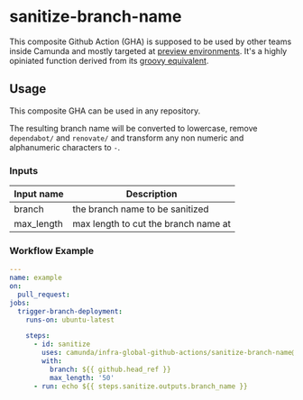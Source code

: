 # sanitize-branch-name

This composite Github Action (GHA) is supposed to be used by other teams inside Camunda and mostly targeted at [preview environments](https://confluence.camunda.com/display/HAN/Preview+Environments). It's a highly opiniated function derived from its [groovy equivalent](https://github.com/camunda/jenkins-global-shared-library/blob/master/src/org/camunda/helper/GitUtilities.groovy#L4-L10).

## Usage

This composite GHA can be used in any repository.

The resulting branch name will be converted to lowercase, remove `dependabot/` and `renovate/` and transform any non numeric and alphanumeric characters to `-`.

### Inputs
| Input name           | Description                                        |
|----------------------|----------------------------------------------------|
| branch               | the branch name to be sanitized |
| max_length           | max length to cut the branch name at |

### Workflow Example
```yaml
---
name: example
on:
  pull_request:
jobs:
  trigger-branch-deployment:
    runs-on: ubuntu-latest

    steps:
      - id: sanitize
        uses: camunda/infra-global-github-actions/sanitize-branch-name@main
        with:
          branch: ${{ github.head_ref }}
          max_length: '50'
      - run: echo ${{ steps.sanitize.outputs.branch_name }}
```
